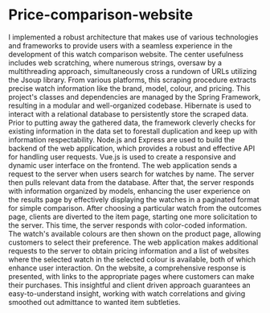 # Price-comparison-website
I implemented a robust architecture that makes use of various technologies and frameworks to provide users with a seamless experience in the development of this watch comparison website. The center usefulness includes web scratching, where numerous strings, oversaw by a multithreading approach, simultaneously cross a rundown of URLs utilizing the Jsoup library. From various platforms, this scraping procedure extracts precise watch information like the brand, model, colour, and pricing.
This project's classes and dependencies are managed by the Spring Framework, resulting in a modular and well-organized codebase. Hibernate is used to interact with a relational database to persistently store the scraped data. Prior to putting away the gathered data, the framework cleverly checks for existing information in the data set to forestall duplication and keep up with information respectability.
Node.js and Express are used to build the backend of the web application, which provides a robust and effective API for handling user requests. Vue.js is used to create a responsive and dynamic user interface on the frontend. The web application sends a request to the server when users search for watches by name. The server then pulls relevant data from the database. After that, the server responds with information organized by models, enhancing the user experience on the results page by effectively displaying the watches in a paginated format for simple comparison.
After choosing a particular watch from the outcomes page, clients are diverted to the item page, starting one more solicitation to the server. This time, the server responds with color-coded information. The watch's available colours are then shown on the product page, allowing customers to select their preference.
The web application makes additional requests to the server to obtain pricing information and a list of websites where the selected watch in the selected colour is available, both of which enhance user interaction. On the website, a comprehensive response is presented, with links to the appropriate pages where customers can make their purchases. This insightful and client driven approach guarantees an easy-to-understand insight, working with watch correlations and giving smoothed out admittance to wanted item subtleties.
